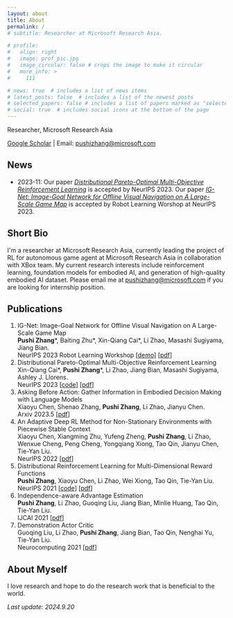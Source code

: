 ```yaml
---
layout: about
title: About
permalink: /
# subtitle: Researcher at Microsoft Research Asia. 

# profile:
#   align: right
#   image: prof_pic.jpg
#   image_circular: false # crops the image to make it circular
#   more_info: >
#     111

# news: true  # includes a list of news items
# latest_posts: false  # includes a list of the newest posts
# selected_papers: false # includes a list of papers marked as "selected={true}"
# social: true  # includes social icons at the bottom of the page
---
```


<!-- Write your biography here. Tell the world about yourself. Link to your favorite [subreddit](http://reddit.com). You can put a picture in, too. The code is already in, just name your picture `prof_pic.jpg` and put it in the `img/` folder.

Put your address / P.O. box / other info right below your picture. You can also disable any of these elements by editing `profile` property of the YAML header of your `_pages/about.md`. Edit `_bibliography/papers.bib` and Jekyll will render your [publications page](/al-folio/publications/) automatically.

Link to your social media connections, too. This theme is set up to use [Font Awesome icons](http://fortawesome.github.io/Font-Awesome/) and [Academicons](https://jpswalsh.github.io/academicons/), like the ones below. Add your Facebook, Twitter, LinkedIn, Google Scholar, or just disable all of them.  -->

Researcher, Microsoft Research Asia

[Google Scholar](https://scholar.google.com/citations?user=_DLMSkIAAAAJ&hl=en&oi=ao) \| Email: [pushizhang@microsoft.com](mailto:pushizhang@microsoft.com)

## News

- 2023-11: Our paper [*Distributional Pareto-Optimal Multi-Objective Reinforcement Learning*](https://openreview.net/pdf?id=prIwYTU9PV) is accepted by NeurIPS 2023. Our paper [*IG-Net: Image-Goal Network for Offline Visual Navigation on A Large-Scale Game Map*](https://www.robot-learning.ml/2023/files/paper32.pdf) is accepted by Robot Learning Worshop at NeurIPS 2023. 

## Short Bio

I'm a researcher at Microsoft Research Asia, currently leading the project of RL for autonomous game agent at Microsoft Research Asia in collaboration with XBox team. My current research interests include reinforcement learning, foundation models for embodied AI, and generation of high-quality embodied AI dataset. Please email me at [pushizhang@microsoft.com](mailto:pushizhang@microsoft.com) if you are looking for internship position. 

## Publications

1. IG-Net: Image-Goal Network for Offline Visual Navigation on A Large-Scale Game Map <br>
    **Pushi Zhang**\*, Baiting Zhu\*, Xin-Qiang Cai\*, Li Zhao, Masashi Sugiyama, Jiang Bian. <br>
    NeurIPS 2023 Robot Learning Workshop [[demo](https://www.youtube.com/watch?v=pOtnB_Rfciw)] [[pdf](https://www.robot-learning.ml/2023/files/paper32.pdf)]
2. Distributional Pareto-Optimal Multi-Objective Reinforcement Learning <br>
    Xin-Qiang Cai\*, **Pushi Zhang**\*, Li Zhao, Jiang Bian, Masashi Sugiyama, Ashley J. Llorens. <br>
    NeurIPS 2023 [[code](https://github.com/zpschang/DPMORL)] [[pdf](https://papers.nips.cc/paper_files/paper/2023/file/32285dd184dbfc33cb2d1f0db53c23c5-Paper-Conference.pdf)]
3. Asking Before Action: Gather Information in Embodied Decision Making with Language Models <br>
    Xiaoyu Chen, Shenao Zhang, **Pushi Zhang**, Li Zhao, Jianyu Chen. <br>
    Arxiv 2023.5 [[pdf](https://browse.arxiv.org/pdf/2305.15695.pdf)]
4. An Adaptive Deep RL Method for Non-Stationary Environments with Piecewise Stable Context <br>
    Xiaoyu Chen, Xiangming Zhu, Yufeng Zheng, **Pushi Zhang**, Li Zhao, Wenxue Cheng, Peng Cheng, Yongqiang Xiong, Tao Qin, Jianyu Chen, Tie-Yan Liu. <br>
    NeurIPS 2022 [[pdf](https://browse.arxiv.org/pdf/2212.12735.pdf)]
5. Distributional Reinforcement Learning for Multi-Dimensional Reward Functions <br>
    **Pushi Zhang**, Xiaoyu Chen, Li Zhao, Wei Xiong, Tao Qin, Tie-Yan Liu. <br> 
    NeurIPS 2021 [[code](https://github.com/zpschang/MD3QN)] [[pdf](https://proceedings.neurips.cc/paper/2021/file/0b9e57c46de934cee33b0e8d1839bfc2-Paper.pdf)]
6. Independence-aware Advantage Estimation <br>
    **Pushi Zhang**, Li Zhao, Guoqing Liu, Jiang Bian, Minlie Huang, Tao Qin, Tie-Yan Liu. <br>
    IJCAI 2021 [[pdf](https://www.ijcai.org/proceedings/2021/0461.pdf)]
7. Demonstration Actor Critic <br>
    Guoqing Liu, Li Zhao, **Pushi Zhang**, Jiang Bian, Tao Qin, Nenghai Yu, Tie-Yan Liu. <br>
    Neurocomputing 2021 [[pdf](https://www.sciencedirect.com/science/article/abs/pii/S0925231220320282)]


<!-- ## Our environment for Visual Navigation -->
<!-- <blockquote>
We must perceive in order to move, but we must also move in order to perceive. 
</blockquote> -->

<!-- <blockquote>
    We do not grow absolutely, chronologically. We grow sometimes in one dimension, and not in another, unevenly. We grow partially. We are relative. We are mature in one realm, childish in another.
    —Anais Nin
</blockquote> -->

## About Myself

I love research and hope to do the research work that is beneficial to the world. 

*Last update: 2024.9.20*